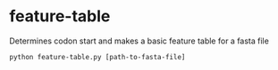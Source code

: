 # feature-table
Determines codon start and makes a basic feature table for a fasta file

```
python feature-table.py [path-to-fasta-file]
```

